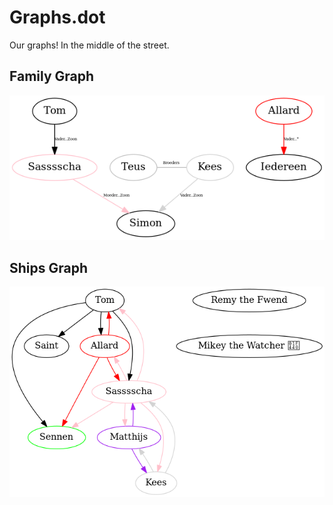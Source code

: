 # Graphs.dot
Our graphs! In the middle of the street.

## Family Graph

![](./images/family.png)

## Ships Graph

![](./images/ships.png)
